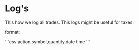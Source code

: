 # Log's

This how we log all trades.
This logs might be useful for taxes.  

format:

´´´csv
action,symbol,quantity,date time
´´´
